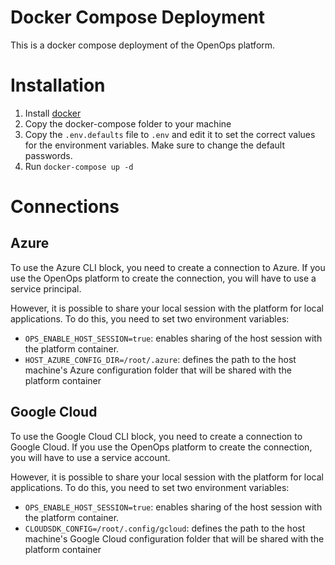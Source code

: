 
# Docker Compose Deployment

This is a docker compose deployment of the OpenOps platform.


# Installation

1. Install [docker](https://docs.docker.com/engine/install/)
2. Copy the docker-compose folder to your machine
3. Copy the `.env.defaults` file to `.env` and edit it to set the correct values for the environment variables. Make sure to change the default passwords.
4. Run `docker-compose up -d`


# Connections

## Azure

To use the Azure CLI block, you need to create a connection to Azure. If you use the OpenOps platform to create the connection, you will have to use a service principal.

However, it is possible to share your local session with the platform for local applications.
To do this, you need to set two environment variables:
- `OPS_ENABLE_HOST_SESSION=true`: enables sharing of the host session with the platform container.
- `HOST_AZURE_CONFIG_DIR=/root/.azure`: defines the path to the host machine's Azure configuration folder that will be shared with the platform container

## Google Cloud

To use the Google Cloud CLI block, you need to create a connection to Google Cloud. If you use the OpenOps platform to create the connection, you will have to use a service account.

However, it is possible to share your local session with the platform for local applications.
To do this, you need to set two environment variables:
- `OPS_ENABLE_HOST_SESSION=true`: enables sharing of the host session with the platform container.
- `CLOUDSDK_CONFIG=/root/.config/gcloud`: defines the path to the host machine's Google Cloud configuration folder that will be shared with the platform container